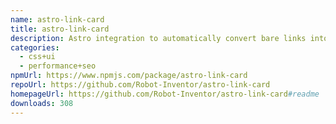 ```yaml
---
name: astro-link-card
title: astro-link-card
description: Astro integration to automatically convert bare links into link cards.
categories:
  - css+ui
  - performance+seo
npmUrl: https://www.npmjs.com/package/astro-link-card
repoUrl: https://github.com/Robot-Inventor/astro-link-card
homepageUrl: https://github.com/Robot-Inventor/astro-link-card#readme
downloads: 308
---
```

